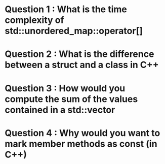 # Question 1 : What is the time complexity of std::unordered_map::operator[]

# Question 2 : What is the difference between a struct and a class in C++

# Question 3 : How would you compute the sum of the values contained in a std::vector<int> 

# Question 4 : Why would you want to mark member methods as const (in C++)
